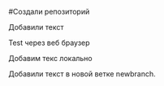 #Создали репозиторий

Добавили текст

Test через веб браузер

Добавим текс локально


Добавили текст в новой ветке newbranch.